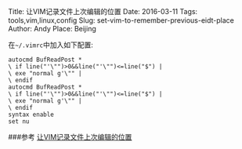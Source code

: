 Title: 让VIM记录文件上次编辑的位置
Date: 2016-03-11
Tags: tools,vim,linux,config
Slug: set-vim-to-remember-previous-eidt-place
Author: Andy
Place: Beijing

在`~/.vimrc`中加入如下配置:

```language-vim
autocmd BufReadPost *
\ if line("'\"")>0&&line("'\"")<=line("$") |
\ exe "normal g'\"" |
\ endif
autocmd BufReadPost *
\ if line("'\"")>0&&line("'\"")<=line("$") |
\ exe "normal g'\"" |
\ endif
syntax enable
set nu
```
    
###参考
[让VIM记录文件上次编辑的位置](http://www.2cto.com/os/201311/255061.html)

